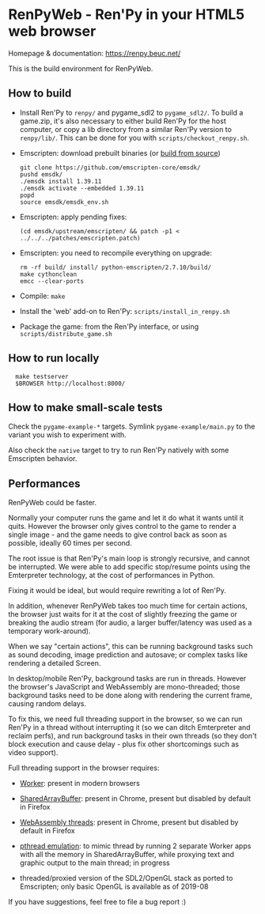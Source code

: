 # RenPyWeb - Ren'Py in your HTML5 web browser

Homepage & documentation: https://renpy.beuc.net/

This is the build environment for RenPyWeb.

## How to build

- Install Ren'Py to `renpy/` and pygame\_sdl2 to `pygame_sdl2/`.  To
  build a game.zip, it's also necessary to either build Ren'Py for the
  host computer, or copy a lib directory from a similar Ren'Py version
  to `renpy/lib/`. This can be done for you with
  `scripts/checkout_renpy.sh`.

- Emscripten: download prebuilt binaries (or [build from source](https://emscripten.org/docs/building_from_source/))

      git clone https://github.com/emscripten-core/emsdk/
      pushd emsdk/
      ./emsdk install 1.39.11
      ./emsdk activate --embedded 1.39.11
      popd
      source emsdk/emsdk_env.sh

- Emscripten: apply pending fixes:

      (cd emsdk/upstream/emscripten/ && patch -p1 < ../../../patches/emscripten.patch)

- Emscripten: you need to recompile everything on upgrade:

      rm -rf build/ install/ python-emscripten/2.7.10/build/
      make cythonclean
      emcc --clear-ports

- Compile:
  `make`

- Install the 'web' add-on to Ren'Py:
  `scripts/install_in_renpy.sh`

- Package the game: from the Ren'Py interface, or using `scripts/distribute_game.sh`


## How to run locally

      make testserver
      $BROWSER http://localhost:8000/


## How to make small-scale tests

Check the `pygame-example-*` targets. Symlink `pygame-example/main.py`
to the variant you wish to experiment with.

Also check the `native` target to try to run Ren'Py natively with some
Emscripten behavior.


## Performances

RenPyWeb could be faster.

Normally your computer runs the game and let it do what it wants until
it quits.  However the browser only gives control to the game to
render a single image - and the game needs to give control back as
soon as possible, ideally 60 times per second.

The root issue is that Ren'Py's main loop is strongly recursive, and
cannot be interrupted.  We were able to add specific stop/resume
points using the Emterpreter technology, at the cost of performances
in Python.

Fixing it would be ideal, but would require rewriting a lot of Ren'Py.


In addition, whenever RenPyWeb takes too much time for certain
actions, the browser just waits for it at the cost of slightly
freezing the game or breaking the audio stream (for audio, a larger
buffer/latency was used as a temporary work-around).

When we say "certain actions", this can be running background tasks
such as sound decoding, image prediction and autosave; or complex
tasks like rendering a detailed Screen.

In desktop/mobile Ren'Py, background tasks are run in threads.
However the browser's JavaScript and WebAssembly are mono-threaded;
those background tasks need to be done along with rendering the
current frame, causing random delays.

To fix this, we need full threading support in the browser, so we can
run Ren'Py in a thread without interrupting it (so we can ditch
Emterpreter and reclaim perfs), and run background tasks in their own
threads (so they don't block execution and cause delay - plus fix other
shortcomings such as video support).

Full threading support in the browser requires:

- [Worker](https://developer.mozilla.org/en-US/docs/Web/API/Web_Workers_API):
  present in modern browsers

- [SharedArrayBuffer](https://developer.mozilla.org/en-US/docs/Web/JavaScript/Reference/Global_Objects/SharedArrayBuffer):
  present in Chrome, present but disabled by default in Firefox

- [WebAssembly threads](https://developers.google.com/web/updates/2018/10/wasm-threads):
  present in Chrome, present but disabled by default in Firefox

- [pthread emulation](https://emscripten.org/docs/porting/pthreads.html):
  to mimic thread by running 2 separate Worker apps with all the
  memory in SharedArrayBuffer, while proxying text and graphic output
  to the main thread; in progress

- threaded/proxied version of the SDL2/OpenGL stack as ported to
  Emscripten; only basic OpenGL is available as of 2019-08


If you have suggestions, feel free to file a bug report :)
